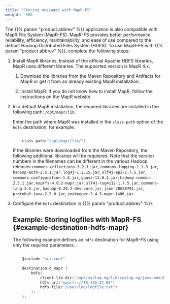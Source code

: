 ```yaml
---
title: "Storing messages with MapR-FS"
weight:  500
---
```

<!-- DISCLAIMER: This file is based on the syslog-ng Open Source Edition documentation https://github.com/balabit/syslog-ng-ose-guides/commit/2f4a52ee61d1ea9ad27cb4f3168b95408fddfdf2 and is used under the terms of The syslog-ng Open Source Edition Documentation License. The file has been modified by Axoflow. -->

The {{% param "product.abbrev" %}} application is also compatible with MapR File System (MapR-FS). MapR-FS provides better performance, reliability, efficiency, maintainability, and ease of use compared to the default Hadoop Distributed Files System (HDFS). To use MapR-FS with {{% param "product.abbrev" %}}, complete the following steps:

1.  Install MapR libraries. Instead of the official Apache HDFS libraries, MapR uses different libraries. The supported version is MapR 4.x.
    
    1.  Download the libraries from the Maven Repository and Artifacts for MapR or get it from an already existing MapR installation.
    
    2.  Install MapR. If you do not know how to install MapR, follow the instructions on the MapR website.

2.  In a default MapR installation, the required libraries are installed in the following path: `/opt/mapr/lib`.
    
    Enter the path where MapR was installed in the `class-path` option of the `hdfs` destination, for example:
    
    ```c
    
        class-path("/opt/mapr/lib/")
    
    ```
    
    If the libraries were downloaded from the Maven Repository, the following additional libraries will be requiered. Note that the version numbers in the filenames can be different in the various Hadoop releases:`commons-collections-3.2.1.jar`, `commons-logging-1.1.3.jar`, `hadoop-auth-2.5.1.jar`, `log4j-1.2.15.jar`, `slf4j-api-1.7.5.jar`, `commons-configuration-1.6.jar`, `guava-13.0.1.jar`, `hadoop-common-2.5.1.jar`, `maprfs-4.0.2-mapr.jar`, `slf4j-log4j12-1.7.5.jar`, `commons-lang-2.5.jar`, `hadoop-0.20.2-dev-core.jar`, `json-20080701.jar`, `protobuf-java-2.5.0.jar`, `zookeeper-3.4.5-mapr-1406.jar`.

3.  Configure the `hdfs` destination in {{% param "product.abbrev" %}}.
    
    
    ## Example: Storing logfiles with MapR-FS {#example-destination-hdfs-mapr}
    
    The following example defines an `hdfs` destination for MapR-FS using only the required parameters.
    
    ```c
    
        @include "scl.conf"
        
        destination d_mapr {
            hdfs(
                client-lib-dir("/opt/syslog-ng/lib/syslog-ng/java-modules/:/opt/mapr/lib/")
                hdfs-uri("maprfs://10.140.32.80")
                hdfs-file("/user/log/logfile.txt")
            );
        };
    
    ```
    
